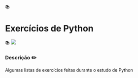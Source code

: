 :books: <h1>Exercícios de Python</h1> :books:
<img src="https://img.shields.io/static/v1?label=python&message=3.8.0&color=yellow&style=for-the-badge&logo=PYTHON"/>
### Descrição :pencil2:
<p align="justify"> Algumas listas de exercícios feitas durante o estudo de Python</p>
